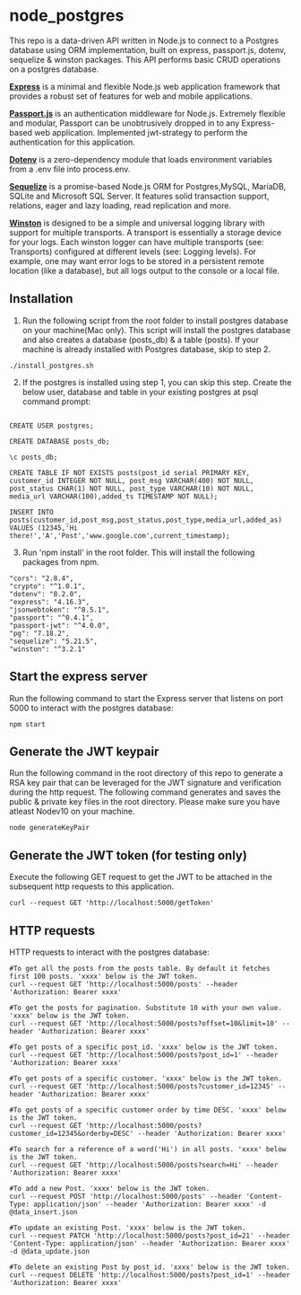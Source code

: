 # node_postgres

This repo is a data-driven API written in Node.js to connect to a Postgres database using ORM implementation, built on express, passport.js, dotenv, sequelize & winston packages. This API performs basic CRUD operations on a postgres database.

**[Express](https://expressjs.com/)** is a minimal and flexible Node.js web application framework that provides a robust set of features for web and mobile applications.

**[Passport.js](https://expressjs.com/)** is an authentication middleware for Node.js. Extremely flexible and modular, Passport can be unobtrusively dropped in to any Express-based web application. Implemented jwt-strategy to perform the authentication for this application.

__[Dotenv](https://www.npmjs.com/package/dotenv)__ is a zero-dependency module that loads environment variables from a .env file into process.env. 

**[Sequelize](https://sequelize.org/)** is a promise-based Node.js ORM for Postgres,MySQL, MariaDB, SQLite and Microsoft SQL Server. It features solid transaction support, relations, eager and lazy loading, read replication and more.

**[Winston](https://github.com/winstonjs/winston)** is designed to be a simple and universal logging library with support for multiple transports. A transport is essentially a storage device for your logs. Each winston logger can have multiple transports (see: Transports) configured at different levels (see: Logging levels). For example, one may want error logs to be stored in a persistent remote location (like a database), but all logs output to the console or a local file.

## Installation

1. Run the following script from the root folder to install postgres database on your machine(Mac only). This script will install the postgres database and also creates a database (posts_db) & a table (posts). If your machine is already installed with Postgres database, skip to step 2.

```
./install_postgres.sh
```

2. If the postgres is installed using step 1, you can skip this step. Create the below user, database and table in your existing postgres at psql command prompt:

```

CREATE USER postgres;

CREATE DATABASE posts_db;

\c posts_db;

CREATE TABLE IF NOT EXISTS posts(post_id serial PRIMARY KEY, customer_id INTEGER NOT NULL, post_msg VARCHAR(400) NOT NULL, post_status CHAR(1) NOT NULL, post_type VARCHAR(10) NOT NULL, media_url VARCHAR(100),added_ts TIMESTAMP NOT NULL);

INSERT INTO posts(customer_id,post_msg,post_status,post_type,media_url,added_as) VALUES (12345,'Hi there!','A','Post','www.google.com',current_timestamp);
```

3. Run 'npm install' in the root folder. This will install the following packages from npm.

```
"cors": "2.8.4",
"crypto": "^1.0.1",
"dotenv": "8.2.0",
"express": "4.16.3",
"jsonwebtoken": "^8.5.1",
"passport": "^0.4.1",
"passport-jwt": "^4.0.0",
"pg": "7.18.2",
"sequelize": "5.21.5",
"winston": "^3.2.1"
```

## Start the express server

Run the following command to start the Express server that listens on port 5000 to interact with the postgres database:

```
npm start

```

## Generate the JWT keypair

Run the following command in the root directory of this repo to generate a RSA key pair that can be leveraged for the JWT signature and verification during the http request. The following command generates and saves the public & private key files in the root directory. Please make sure you have atleast Nodev10 on your machine.

```
node generateKeyPair

```

## Generate the JWT token (for testing only)

Execute the following GET request to get the JWT to be attached in the subsequent http requests to this application.

```
curl --request GET 'http://localhost:5000/getToken'

```

## HTTP requests

HTTP requests to interact with the postgres database:

```
#To get all the posts from the posts table. By default it fetches first 100 posts. 'xxxx' below is the JWT token.
curl --request GET 'http://localhost:5000/posts' --header 'Authorization: Bearer xxxx'

#To get the posts for pagination. Substitute 10 with your own value. 'xxxx' below is the JWT token.
curl --request GET 'http://localhost:5000/posts?offset=10&limit=10' --header 'Authorization: Bearer xxxx'

#To get posts of a specific post_id. 'xxxx' below is the JWT token.
curl --request GET 'http://localhost:5000/posts?post_id=1' --header 'Authorization: Bearer xxxx'

#To get posts of a specific customer. 'xxxx' below is the JWT token.
curl --request GET 'http://localhost:5000/posts?customer_id=12345' --header 'Authorization: Bearer xxxx'

#To get posts of a specific customer order by time DESC. 'xxxx' below is the JWT token.
curl --request GET 'http://localhost:5000/posts?customer_id=12345&orderby=DESC' --header 'Authorization: Bearer xxxx'

#To search for a reference of a word('Hi') in all posts. 'xxxx' below is the JWT token.
curl --request GET 'http://localhost:5000/posts?search=Hi' --header 'Authorization: Bearer xxxx'

#To add a new Post. 'xxxx' below is the JWT token.
curl --request POST 'http://localhost:5000/posts' --header 'Content-Type: application/json' --header 'Authorization: Bearer xxxx' -d @data_insert.json

#To update an existing Post. 'xxxx' below is the JWT token.
curl --request PATCH 'http://localhost:5000/posts?post_id=21' --header 'Content-Type: application/json' --header 'Authorization: Bearer xxxx' -d @data_update.json

#To delete an existing Post by post_id. 'xxxx' below is the JWT token.
curl --request DELETE 'http://localhost:5000/posts?post_id=1' --header 'Authorization: Bearer xxxx'

```
